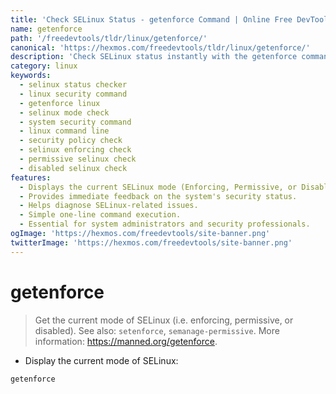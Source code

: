 ```yaml
---
title: 'Check SELinux Status - getenforce Command | Online Free DevTools by Hexmos'
name: getenforce
path: '/freedevtools/tldr/linux/getenforce/'
canonical: 'https://hexmos.com/freedevtools/tldr/linux/getenforce/'
description: 'Check SELinux status instantly with the getenforce command.  Determine if SELinux is enforcing, permissive, or disabled. Free online tool, no registration required.'
category: linux
keywords:
  - selinux status checker
  - linux security command
  - getenforce linux
  - selinux mode check
  - system security command
  - linux command line
  - security policy check
  - selinux enforcing check
  - permissive selinux check
  - disabled selinux check
features:
  - Displays the current SELinux mode (Enforcing, Permissive, or Disabled).
  - Provides immediate feedback on the system's security status.
  - Helps diagnose SELinux-related issues.
  - Simple one-line command execution.
  - Essential for system administrators and security professionals.
ogImage: 'https://hexmos.com/freedevtools/site-banner.png'
twitterImage: 'https://hexmos.com/freedevtools/site-banner.png'
---
```


# getenforce

> Get the current mode of SELinux (i.e. enforcing, permissive, or disabled).
> See also: `setenforce`, `semanage-permissive`.
> More information: <https://manned.org/getenforce>.

- Display the current mode of SELinux:

`getenforce`
